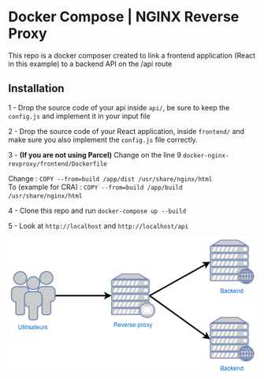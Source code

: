 # Docker Compose | NGINX Reverse Proxy

This repo is a docker composer created to link a frontend application (React in this example) to a backend API on the /api route

## Installation
1 - Drop the source code of your api inside `api/`, be sure to keep the `config.js` and implement it in your input file

2 - Drop the source code of your React application, inside `frontend/` and make sure you also implement the `config.js` file correctly.

3 - **(If you are not using Parcel)** Change on the line 9 `docker-nginx-revproxy/frontend/Dockerfile`

Change : ```COPY --from=build /app/dist /usr/share/nginx/html```  
To (example for CRA) : ```COPY --from=build /app/build /usr/share/nginx/html```

4 - Clone this repo and run `docker-compose up --build`

5 - Look at `http://localhost` and `http://localhost/api`

![NGINX Schema](nginx.png)

